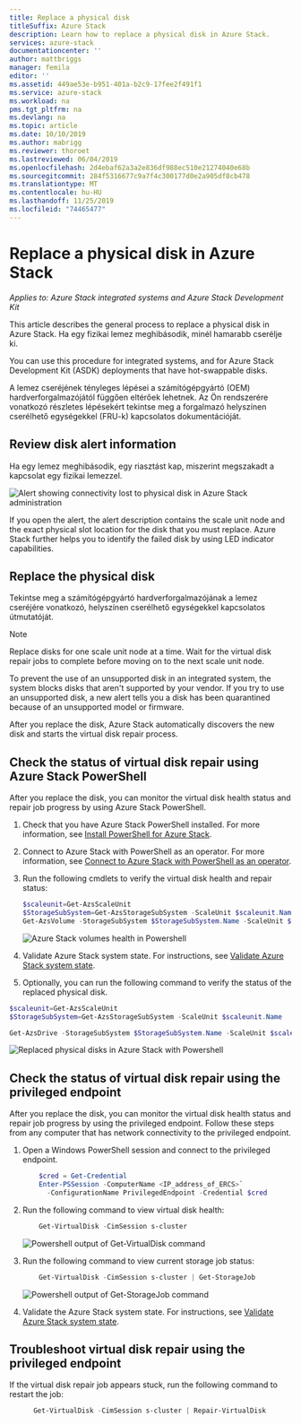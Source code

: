 ```yaml
---
title: Replace a physical disk
titleSuffix: Azure Stack
description: Learn how to replace a physical disk in Azure Stack.
services: azure-stack
documentationcenter: ''
author: mattbriggs
manager: femila
editor: ''
ms.assetid: 449ae53e-b951-401a-b2c9-17fee2f491f1
ms.service: azure-stack
ms.workload: na
pms.tgt_pltfrm: na
ms.devlang: na
ms.topic: article
ms.date: 10/10/2019
ms.author: mabrigg
ms.reviewer: thoroet
ms.lastreviewed: 06/04/2019
ms.openlocfilehash: 2d4ebaf62a3a2e836df988ec510e21274040e68b
ms.sourcegitcommit: 284f5316677c9a7f4c300177d0e2a905df8cb478
ms.translationtype: MT
ms.contentlocale: hu-HU
ms.lasthandoff: 11/25/2019
ms.locfileid: "74465477"
---
```

# <a name="replace-a-physical-disk-in-azure-stack"></a>Replace a physical disk in Azure Stack

*Applies to: Azure Stack integrated systems and Azure Stack Development Kit*

This article describes the general process to replace a physical disk in Azure Stack. Ha egy fizikai lemez meghibásodik, minél hamarabb cserélje ki.

You can use this procedure for integrated systems, and for Azure Stack Development Kit (ASDK) deployments that have hot-swappable disks.

A lemez cseréjének tényleges lépései a számítógépgyártó (OEM) hardverforgalmazójától függően eltérőek lehetnek. Az Ön rendszerére vonatkozó részletes lépésekért tekintse meg a forgalmazó helyszínen cserélhető egységekkel (FRU-k) kapcsolatos dokumentációját.

## <a name="review-disk-alert-information"></a>Review disk alert information
Ha egy lemez meghibásodik, egy riasztást kap, miszerint megszakadt a kapcsolat egy fizikai lemezzel.

![Alert showing connectivity lost to physical disk in Azure Stack administration](media/azure-stack-replace-disk/DiskAlert.png)

If you open the alert, the alert description contains the scale unit node and the exact physical slot location for the disk that you must replace. Azure Stack further helps you to identify the failed disk by using LED indicator capabilities.

## <a name="replace-the-physical-disk"></a>Replace the physical disk

Tekintse meg a számítógépgyártó hardverforgalmazójának a lemez cseréjére vonatkozó, helyszínen cserélhető egységekkel kapcsolatos útmutatóját.

> [!note]
> Replace disks for one scale unit node at a time. Wait for the virtual disk repair jobs to complete before moving on to the next scale unit node.

To prevent the use of an unsupported disk in an integrated system, the system blocks disks that aren't supported by your vendor. If you try to use an unsupported disk, a new alert tells you a disk has been quarantined because of an unsupported model or firmware.

After you replace the disk, Azure Stack automatically discovers the new disk and starts the virtual disk repair process.

## <a name="check-the-status-of-virtual-disk-repair-using-azure-stack-powershell"></a>Check the status of virtual disk repair using Azure Stack PowerShell

After you replace the disk, you can monitor the virtual disk health status and repair job progress by using Azure Stack PowerShell.

1. Check that you have Azure Stack PowerShell installed. For more information, see [Install PowerShell for Azure Stack](azure-stack-powershell-install.md).
2. Connect to Azure Stack with PowerShell as an operator. For more information, see [Connect to Azure Stack with PowerShell as an operator](azure-stack-powershell-configure-admin.md).
3. Run the following cmdlets to verify the virtual disk health and repair status:

    ```powershell  
    $scaleunit=Get-AzsScaleUnit
    $StorageSubSystem=Get-AzsStorageSubSystem -ScaleUnit $scaleunit.Name
    Get-AzsVolume -StorageSubSystem $StorageSubSystem.Name -ScaleUnit $scaleunit.name | Select-Object VolumeLabel, OperationalStatus, RepairStatus
    ```

    ![Azure Stack volumes health in Powershell](media/azure-stack-replace-disk/get-azure-stack-volumes-health.png)

4. Validate Azure Stack system state. For instructions, see [Validate Azure Stack system state](azure-stack-diagnostic-test.md).
5. Optionally, you can run the following command to verify the status of the replaced physical disk.

```powershell  
$scaleunit=Get-AzsScaleUnit
$StorageSubSystem=Get-AzsStorageSubSystem -ScaleUnit $scaleunit.Name

Get-AzsDrive -StorageSubSystem $StorageSubSystem.Name -ScaleUnit $scaleunit.name | Sort-Object StorageNode,MediaType,PhysicalLocation | Format-Table Storagenode, Healthstatus, PhysicalLocation, Model, MediaType,  CapacityGB, CanPool, CannotPoolReason
```

![Replaced physical disks in Azure Stack with Powershell](media/azure-stack-replace-disk/check-replaced-physical-disks-azure-stack.png)

## <a name="check-the-status-of-virtual-disk-repair-using-the-privileged-endpoint"></a>Check the status of virtual disk repair using the privileged endpoint

After you replace the disk, you can monitor the virtual disk health status and repair job progress by using the privileged endpoint. Follow these steps from any computer that has network connectivity to the privileged endpoint.

1. Open a Windows PowerShell session and connect to the privileged endpoint.
    ```powershell
        $cred = Get-Credential
        Enter-PSSession -ComputerName <IP_address_of_ERCS>`
          -ConfigurationName PrivilegedEndpoint -Credential $cred
    ```
  
2. Run the following command to view virtual disk health:
    ```powershell
        Get-VirtualDisk -CimSession s-cluster
    ```

   ![Powershell output of Get-VirtualDisk command](media/azure-stack-replace-disk/GetVirtualDiskOutput.png)

3. Run the following command to view current storage job status:
    ```powershell
        Get-VirtualDisk -CimSession s-cluster | Get-StorageJob
    ```
      ![Powershell output of Get-StorageJob command](media/azure-stack-replace-disk/GetStorageJobOutput.png)

4. Validate the Azure Stack system state. For instructions, see [Validate Azure Stack system state](azure-stack-diagnostic-test.md).

## <a name="troubleshoot-virtual-disk-repair-using-the-privileged-endpoint"></a>Troubleshoot virtual disk repair using the privileged endpoint

If the virtual disk repair job appears stuck, run the following command to restart the job:
  ```powershell
        Get-VirtualDisk -CimSession s-cluster | Repair-VirtualDisk
  ```
